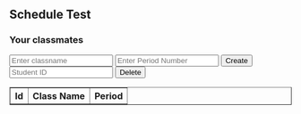 <head>
	<script src="https://ajax.googleapis.com/ajax/libs/jquery/3.6.1/jquery.min.js"></script>
</head>

## Schedule Test

<h3>Your classmates</h3>

<!-- Features:
- Create, edit, and delete equations
- Save equations to a database
- View equations in a table
- Add tags for CB unit and topic
- Search equations
- Filter by tags -->

<!-- Create inputs for search and filter -->

<!-- Create inputs for CRUD -->

<input id="classname" placeholder="Enter classname">
<input id="period" placeholder="Enter Period Number">
<!-- <input id="cbunit" placeholder="CB Unit">
<input id="cbtopic" placeholder="CB Topic"> -->
<!-- <input id="tags" placeholder="Tags"> -->
<button onclick="createClass()">Create</button>

<input id="deleteid" placeholder="Student ID">
<button onclick="deleteClass()">Delete</button>

<!-- Create table to display equations -->

<table id="scheduleTable" border="1" style="border-collapse: collapse;">
		<tr>
				<th>Id</th>
				<th>Class Name</th>
                <th>Period</th>
				<!-- <th>CB Unit</th> -->
				<!-- <th>CB Topic</th> -->
				<!-- <th>Tags</th> -->
		</tr>
		<tr>
				<!-- <td>0</td> -->
				<!-- <td>F=ma</td> -->
				<!-- <td>1</td> -->
				<!-- <td>1.1 Newton's Laws</td> -->
				<!-- <td>physics, newton's laws, force, mass, acceleration</td> -->
		</tr>
</table>

<!-- Create script to handle CRUD -->

<script>
	// fetch from database
	const resultContainer = document.getElementById("scheduleTable");

	const schedule_url = "https://hetvitrivedi.tk/api/classes";
	const person_url = "https://hetvitrivedi.tk/api/person";
	
	// TODO: get person id from person database
	// if (sessionStorage.getItem("id") == null) {
	const person_id = 36; // tester for now
	// } else {
	// 	const person_id = sessionStorage.getItem("id");
	// }

	const get_url = schedule_url + "/" + person_id;

	// prepare fetch GET options
	const options = {
    method: 'GET', // *GET, POST, PUT, DELETE, etc.
    mode: 'cors', // no-cors, *cors, same-origin
    cache: 'default', // *default, no-cache, reload, force-cache, only-if-cached
    credentials: 'same-origin', // include, same-origin, omit
    headers: {
      'Content-Type': 'application/json'
      // 'Content-Type': 'application/x-www-form-urlencoded',
    },
  };
  // prepare fetch PUT options, clones with JS Spread Operator (...)
  const post_options = {...options, method: 'POST'}; // clones and replaces method

	// fetch equations
	fetch(get_url, options)
    // response is a RESTful "promise" on any successful fetch
    .then(response => {
      // check for response errors
      if (response.status !== 200) {
        error('GET API response failure: ' + response.status);
        return;
      }
      // valid response will have JSON data
      response.json().then(data => {
        console.log(data);
				// TODO: display data in table
				// add 'text' to equation table
				for (let i = 0; i < data.length; i++) {
					let row = resultContainer.insertRow(i+1);
					let id = row.insertCell(0);
					let classname = row.insertCell(1);
                    let period = row.insertCell(2);
					// let cbunit = row.insertCell(2);
					// let cbtopic = row.insertCell(3);
					// let tags = row.insertCell(4);
					id.innerHTML = data[i].id;
					classname.innerHTML = data[i].classname;
                    period.innerHTML = data[i].period;
					// cbunit.innerHTML = data[i].cbunit;
					// cbtopic.innerHTML = data[i].cbtopic;
					// tags.innerHTML = data[i].tags;
				}
			});
		})
		// catch fetch errors (ie Nginx ACCESS to server blocked)
  .catch(err => {
  	error(err + " " + get_url);
		console.log(err);
  });

	/* Delete equation */
	function deleteClass() {

		const id = document.getElementById("deleteid").value;
		const delete_url = schedule_url + "/delete/" + person_id;

		fetch(delete_url + "/" + id, post_options)
			.then(response => {
				if (response.status !== 200) {
					error('DELETE API response failure: ' + response.status);
					return;
				}
				response.json().then(data => {
					console.log(data);
					// update table by removing row with id
					for (let i = 0; i < resultContainer.rows.length; i++) {
						if (resultContainer.rows[i].cells[0].innerHTML == id) {
							resultContainer.deleteRow(i);
							break;
						}
					}
				});
			})
			.catch(err => {
				error(err + " " + delete_url);
				console.log(err);
			});
	}

	/* Create equation */
	function createClass() {

		const classname = document.getElementById("classname").value;
		// encode URI to handle special characters
		const classname_encoded = encodeURIComponent(classname);
        const period_encoded = encodeURIComponent(period);
		const create_url = schedule_url + "/add?person_id=" + person_id + "&classname=" + classname_encoded + "&period=" + period_encoded;

		// This one is a RequestParam in backend
		
		fetch(create_url, post_options)
			.then(response => {
				if (response.status !== 200) {
					error('CREATE API response failure: ' + response.status);
					return;
				}
				response.json().then(data => {
					console.log(data);
					// update table by adding row with id
					let row = resultContainer.insertRow(resultContainer.rows.length);
					let id = row.insertCell(0);
					let classname = row.insertCell(1);
                    let period = row.insertCell(2);


					// let cbunit = row.insertCell(2);
					// let cbtopic = row.insertCell(3);
					// let tags = row.insertCell(4);
					id.innerHTML = data.id;
					classname.innerHTML = data.classname;
                    period.innerHTML = data.period;
					// cbunit.innerHTML = data.cbunit;
					// cbtopic.innerHTML = data.cbtopic;
					// tags.innerHTML = data.tags;
				});
			})

		// clear input fields
		document.getElementById("tutorname").value = "";
	}

</script>